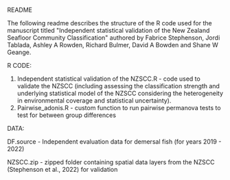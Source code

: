 README

The following readme describes the structure of the R code used for the manuscript titled "Independent statistical validation of the New Zealand Seafloor Community Classification"
authored by Fabrice Stephenson, Jordi Tablada, Ashley A Rowden, Richard Bulmer, David A Bowden and Shane W Geange. 

R CODE:
1. Independent statistical validation of the NZSCC.R  - code used to validate the NZSCC (including assessing the classification strength and underlying statistical model of the NZSCC
														considering the heterogeneity in environmental coverage and statistical uncertainty).
2. Pairwise_adonis.R - custom function to run pairwise permanova tests to test for between group differences

DATA:

DF.source - Independent evaluation data for demersal fish (for years 2019 - 2022)

NZSCC.zip - zipped folder containing spatial data layers from the NZSCC (Stephenson et al., 2022) for validation

